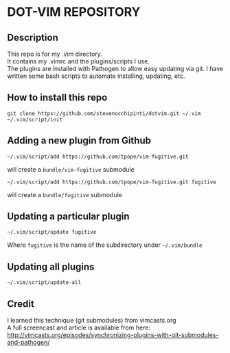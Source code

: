 DOT-VIM REPOSITORY
==================


Description
-----------

This repo is for my .vim directory.  
It contains my .vimrc and the plugins/scripts I use.  
The plugins are installed with Pathogen to allow easy updating via git.
I have written some bash scripts to automate installing, updating, etc.


How to install this repo
------------------------

    git clone https://github.com/stevenocchipinti/dotvim.git ~/.vim
    ~/.vim/script/init


Adding a new plugin from Github
-------------------------------

    ~/.vim/script/add https://github.com/tpope/vim-fugitive.git

will create a `bundle/vim-fugitive` submodule

    ~/.vim/script/add https://github.com/tpope/vim-fugitive.git fugitive

will create a `bundle/fugitive` submodule


Updating a particular plugin
----------------------------

    ~/.vim/script/update fugitive

Where `fugitive` is the name of the subdirectory under `~/.vim/bundle`

Updating all plugins
--------------------

    ~/.vim/script/update-all


Credit
------

I learned this technique (git submodules) from vimcasts.org  
A full screencast and article is available from here:  
http://vimcasts.org/episodes/synchronizing-plugins-with-git-submodules-and-pathogen/
